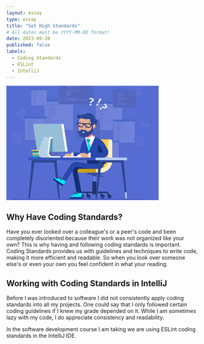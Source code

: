 ```yaml
---
layout: essay
type: essay
title: "Set High Standards"
# All dates must be YYYY-MM-DD format!
date: 2023-09-20
published: false
labels:
  - Coding Standards
  - ESLint
  - IntelliJ
---
```


<img width="400px" class="rounded float-start pe-4" src="../img/coding.png">

## Why Have Coding Standards?

Have you ever looked over a colleague's or a peer's code and been completely disoriented because their work was not organized like your own? This is why having and following coding standards is important. Coding Standards provides us with guidelines and techniques to write code, making it more efficient and readable. So when you look over someone else's or even your own you feel confident in what your reading. 

## Working with Coding Standards in IntelliJ
Before I was introduced to software I did not consistently apply coding standards into all my projects. One could say that I only followed certain coding guidelines if I knew my grade depended on it. While I am sometimes lazy with my code, I do appreciate consistency and readability. 

In the software development course I am taking we are using ESLint coding standards in the IntelliJ IDE. 


